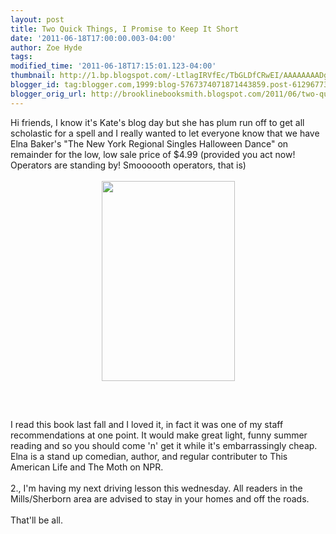 ```yaml
---
layout: post
title: Two Quick Things, I Promise to Keep It Short
date: '2011-06-18T17:00:00.003-04:00'
author: Zoe Hyde
tags: 
modified_time: '2011-06-18T17:15:01.123-04:00'
thumbnail: http://1.bp.blogspot.com/-LtlagIRVfEc/TbGLDfCRwEI/AAAAAAAADgE/me4Jc0oZcjY/s72-c/new+york+regional+mormon.jpg
blogger_id: tag:blogger.com,1999:blog-5767374071871443859.post-6129677328200445197
blogger_orig_url: http://brooklinebooksmith.blogspot.com/2011/06/two-quick-things-i-promise-to-keep-it.html
---
```


Hi friends, I know it's Kate's blog day but she has plum run off to get all scholastic for a spell and I really wanted to let everyone know that we have Elna Baker's "The New York Regional Singles Halloween Dance" on remainder for the low, low sale price of $4.99 (provided you act now! Operators are standing by! Smoooooth operators, that is)<br /><br /><a href="http://1.bp.blogspot.com/-LtlagIRVfEc/TbGLDfCRwEI/AAAAAAAADgE/me4Jc0oZcjY/s1600/new+york+regional+mormon.jpg"><img style="display:block; margin:0px auto 10px; text-align:center;cursor:pointer; cursor:hand;width: 213px; height: 320px;" src="http://1.bp.blogspot.com/-LtlagIRVfEc/TbGLDfCRwEI/AAAAAAAADgE/me4Jc0oZcjY/s1600/new+york+regional+mormon.jpg" border="0" alt="" /></a><br /><br /><br />I read this book last fall and I loved it, in fact it was one of my staff recommendations at one point. It would make great light, funny summer reading and so you should come 'n' get it while it's embarrassingly cheap. Elna is a stand up comedian, author, and regular contributer to This American Life and The Moth on NPR.<br /><br />2., I'm having my next driving lesson this wednesday. All readers in the Mills/Sherborn area are advised to stay in your homes and off the roads.<br /><br />That'll be all.